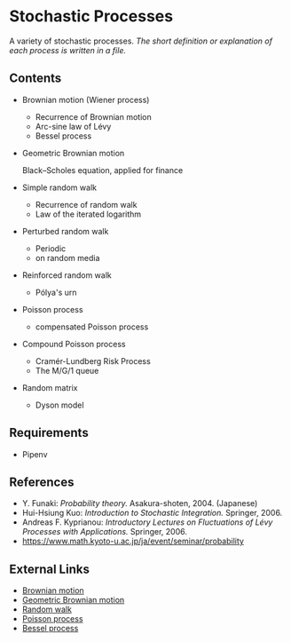 # Stochastic Processes
A variety of stochastic processes. 
*The short definition or explanation of each process is written in a file.* 

## Contents
- Brownian motion (Wiener process)
  - Recurrence of Brownian motion
  - Arc-sine law of Lévy
  - Bessel process
  
- Geometric Brownian motion

    Black–Scholes equation, applied for finance

- Simple random walk
  - Recurrence of random walk
  - Law of the iterated logarithm

- Perturbed random walk
  - Periodic
  - on random media

- Reinforced random walk
  - Pólya's urn

- Poisson process
  - compensated Poisson process

- Compound Poisson process
  - Cramér-Lundberg Risk Process
  - The M/G/1 queue

- Random matrix
  - Dyson model

## Requirements
- Pipenv

## References
- Y. Funaki: *Probability theory.* Asakura-shoten, 2004. (Japanese)
- Hui-Hsiung Kuo: *Introduction to Stochastic Integration.* Springer, 2006.
- Andreas F. Kyprianou: *Introductory Lectures on Fluctuations of Lévy Processes with Applications.* Springer, 2006.
- https://www.math.kyoto-u.ac.jp/ja/event/seminar/probability

## External Links
- [Brownian motion](https://en.wikipedia.org/wiki/Brownian_motion)
- [Geometric Brownian motion](https://en.wikipedia.org/wiki/Geometric_Brownian_motion)
- [Random walk](https://en.wikipedia.org/wiki/Random_walk)
- [Poisson process](https://en.wikipedia.org/wiki/Poisson_point_process)
- [Bessel process](https://en.wikipedia.org/wiki/Bessel_process)
